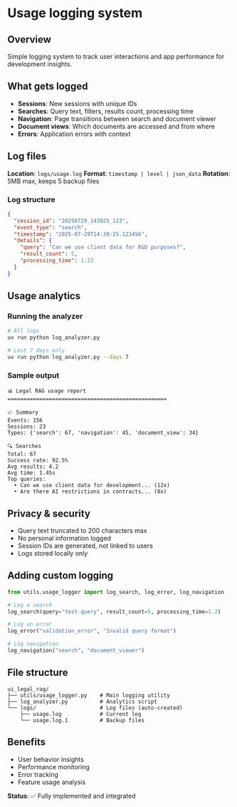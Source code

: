 # Usage logging system

## Overview
Simple logging system to track user interactions and app performance for development insights.

## What gets logged

- **Sessions**: New sessions with unique IDs
- **Searches**: Query text, filters, results count, processing time
- **Navigation**: Page transitions between search and document viewer
- **Document views**: Which documents are accessed and from where
- **Errors**: Application errors with context

## Log files

**Location**: `logs/usage.log`
**Format**: `timestamp | level | json_data`
**Rotation**: 5MB max, keeps 5 backup files

### Log structure
```json
{
  "session_id": "20250729_143025_123",
  "event_type": "search",
  "timestamp": "2025-07-29T14:30:25.123456",
  "details": {
    "query": "Can we use client data for R&D purposes?",
    "result_count": 5,
    "processing_time": 1.23
  }
}
```

## Usage analytics

### Running the analyzer
```bash
# All logs
uv run python log_analyzer.py

# Last 7 days only
uv run python log_analyzer.py --days 7
```

### Sample output
```
📊 Legal RAG usage report
==================================================

📈 Summary
Events: 156
Sessions: 23
Types: {'search': 67, 'navigation': 45, 'document_view': 34}

🔍 Searches
Total: 67
Success rate: 92.5%
Avg results: 4.2
Avg time: 1.45s
Top queries:
  • Can we use client data for development... (12x)
  • Are there AI restrictions in contracts... (8x)
```

## Privacy & security

- Query text truncated to 200 characters max
- No personal information logged
- Session IDs are generated, not linked to users
- Logs stored locally only

## Adding custom logging

```python
from utils.usage_logger import log_search, log_error, log_navigation

# Log a search
log_search(query="test query", result_count=5, processing_time=1.2)

# Log an error
log_error("validation_error", "Invalid query format")

# Log navigation
log_navigation("search", "document_viewer")
```

## File structure
```
ui_legal_rag/
├── utils/usage_logger.py    # Main logging utility
├── log_analyzer.py          # Analytics script
└── logs/                    # Log files (auto-created)
    ├── usage.log            # Current log
    └── usage.log.1          # Backup files
```

## Benefits

- User behavior insights
- Performance monitoring  
- Error tracking
- Feature usage analysis

**Status**: ✅ Fully implemented and integrated
